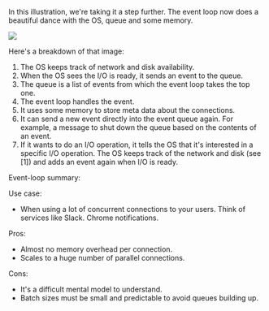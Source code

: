 In this illustration, we're taking it a step further. The event loop now does a beautiful dance with the OS, queue and some memory.

![](https://raw.githubusercontent.com/Codevolve/next/master/courses/community/Ruby%20Magic/assets/event-loops.svg?sanitize=true)

Here's a breakdown of that image:
1. The OS keeps track of network and disk availability.
2. When the OS sees the I/O is ready, it sends an event to the queue.
3. The queue is a list of events from which the event loop takes the top one.
4. The event loop handles the event.
5. It uses some memory to store meta data about the connections.
6. It can send a new event directly into the event queue again. For example, a message to shut down the queue based on the contents of an event.
7. If it wants to do an I/O operation, it tells the OS that it's interested in a specific I/O operation. The OS keeps track of the network and disk (see [1]) and adds an event again when I/O is ready.

Event-loop summary: 

Use case:
* When using a lot of concurrent connections to your users. Think of services like Slack. Chrome notifications.

Pros: 
* Almost no memory overhead per connection. 
* Scales to a huge number of parallel connections.

Cons: 
* It's a difficult mental model to understand. 
* Batch sizes must be small and predictable to avoid queues building up.
